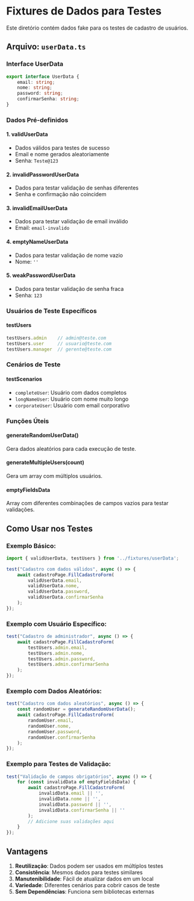 # Fixtures de Dados para Testes

Este diretório contém dados fake para os testes de cadastro de usuários.

## Arquivo: `userData.ts`

### Interface UserData
```typescript
export interface UserData {
    email: string;
    nome: string;
    password: string;
    confirmarSenha: string;
}
```

### Dados Pré-definidos

#### 1. **validUserData**
- Dados válidos para testes de sucesso
- Email e nome gerados aleatoriamente
- Senha: `Teste@123`

#### 2. **invalidPasswordUserData**
- Dados para testar validação de senhas diferentes
- Senha e confirmação não coincidem

#### 3. **invalidEmailUserData**
- Dados para testar validação de email inválido
- Email: `email-invalido`

#### 4. **emptyNameUserData**
- Dados para testar validação de nome vazio
- Nome: `''`

#### 5. **weakPasswordUserData**
- Dados para testar validação de senha fraca
- Senha: `123`

### Usuários de Teste Específicos

#### **testUsers**
```typescript
testUsers.admin    // admin@teste.com
testUsers.user     // usuario@teste.com
testUsers.manager  // gerente@teste.com
```

### Cenários de Teste

#### **testScenarios**
- `completeUser`: Usuário com dados completos
- `longNameUser`: Usuário com nome muito longo
- `corporateUser`: Usuário com email corporativo

### Funções Úteis

#### **generateRandomUserData()**
Gera dados aleatórios para cada execução de teste.

#### **generateMultipleUsers(count)**
Gera um array com múltiplos usuários.

#### **emptyFieldsData**
Array com diferentes combinações de campos vazios para testar validações.

## Como Usar nos Testes

### Exemplo Básico:
```typescript
import { validUserData, testUsers } from '../fixtures/userData';

test("Cadastro com dados válidos", async () => {
    await cadastroPage.FillCadastroForm(
        validUserData.email,
        validUserData.nome,
        validUserData.password,
        validUserData.confirmarSenha
    );
});
```

### Exemplo com Usuário Específico:
```typescript
test("Cadastro de administrador", async () => {
    await cadastroPage.FillCadastroForm(
        testUsers.admin.email,
        testUsers.admin.nome,
        testUsers.admin.password,
        testUsers.admin.confirmarSenha
    );
});
```

### Exemplo com Dados Aleatórios:
```typescript
test("Cadastro com dados aleatórios", async () => {
    const randomUser = generateRandomUserData();
    await cadastroPage.FillCadastroForm(
        randomUser.email,
        randomUser.nome,
        randomUser.password,
        randomUser.confirmarSenha
    );
});
```

### Exemplo para Testes de Validação:
```typescript
test("Validação de campos obrigatórios", async () => {
    for (const invalidData of emptyFieldsData) {
        await cadastroPage.FillCadastroForm(
            invalidData.email || '',
            invalidData.nome || '',
            invalidData.password || '',
            invalidData.confirmarSenha || ''
        );
        // Adicione suas validações aqui
    }
});
```

## Vantagens

1. **Reutilização**: Dados podem ser usados em múltiplos testes
2. **Consistência**: Mesmos dados para testes similares
3. **Manutenibilidade**: Fácil de atualizar dados em um local
4. **Variedade**: Diferentes cenários para cobrir casos de teste
5. **Sem Dependências**: Funciona sem bibliotecas externas
